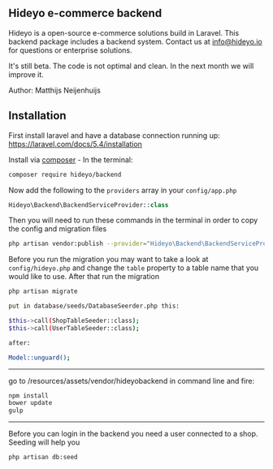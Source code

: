 ## Hideyo e-commerce backend
Hideyo is a open-source e-commerce solutions build in Laravel. This backend package includes a backend system. Contact us at info@hideyo.io for questions or enterprise solutions. 

It's still beta. The code is not optimal and clean. In the next month we will improve it. 

Author: Matthijs Neijenhuijs

## Installation

First install laravel and have a database connection running up: https://laravel.com/docs/5.4/installation

Install via [composer](https://getcomposer.org/) - In the terminal:
```bash
composer require hideyo/backend
```

Now add the following to the `providers` array in your `config/app.php`
```php
Hideyo\Backend\BackendServiceProvider::class
```

Then you will need to run these commands in the terminal in order to copy the config and migration files
```bash
php artisan vendor:publish --provider="Hideyo\Backend\BackendServiceProvider"
```

Before you run the migration you may want to take a look at `config/hideyo.php` and change the `table` property to a table name that you would like to use. After that run the migration 
```bash
php artisan migrate

put in database/seeds/DatabaseSeerder.php this:

$this->call(ShopTableSeeder::class);
$this->call(UserTableSeeder::class);

after:

Model::unguard();
```

----

go to /resources/assets/vendor/hideyobackend in command line and fire:
```bash
npm install
bower update
gulp 
```

---


Before you can login in the backend you need a user connected to a shop. Seeding will help you 
```bash
php artisan db:seed 
```
